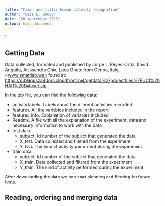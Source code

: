 ```yaml
---
title: "Clean and filter human activity recognition"
author: "Luis E. Bouvy"
date: "28 september 2016"
output: html_document
---
```

``

## Getting Data

Data collected, formated and published by Jorge L. Reyes-Ortiz,
David Anguita, Alessandro Ghio, Luca Oneto from Genoa, Italy,
<www.smartlab.ws> found at:
<https://d396qusza40orc.cloudfront.net/getdata%2Fprojectfiles%2FUCI%20HAR%20Dataset.zip>

In the zip file, you can find the following data:
- activity labels.  Labels about the diferent activities recorded.
- features. All the variables included in the report
- features_info.  Explanation of variables included
- Readme. A file with all the explanation of the experiment, data and necessary 
information to work with the data
- test data. 
     - subject.  Id number of the subject that generated the data
     - X_test. Data collected and filtered from the experiment
     - Y_test. The kind of activity performed during the experiment
- train data. 
     - subject.  Id number of the subject that generated the data
     - X_train. Data collected and filtered from the experiment
     - Y_train. The kind of activity performed during the experiment
     
After downloading the data we can start cleaning and filtering for future tests.

## Reading, ordering and merging data


